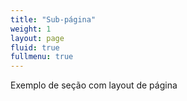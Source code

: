 ```yaml
---
title: "Sub-página"
weight: 1
layout: page
fluid: true
fullmenu: true
---
```


Exemplo de seção com layout de página
